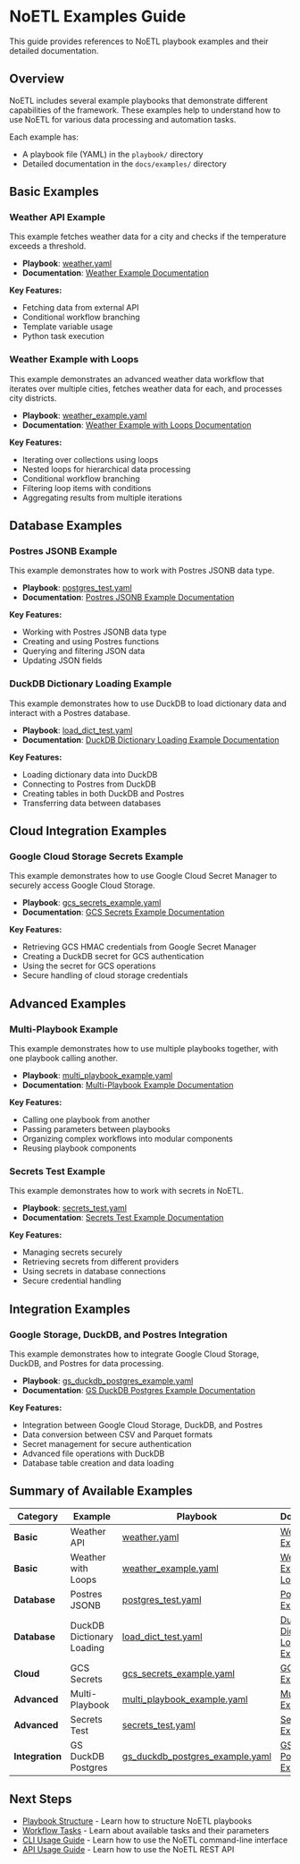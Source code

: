 # NoETL Examples Guide

This guide provides references to NoETL playbook examples and their detailed documentation.

## Overview

NoETL includes several example playbooks that demonstrate different capabilities of the framework. These examples help to understand how to use NoETL for various data processing and automation tasks.

Each example has:
- A playbook file (YAML) in the `playbook/` directory
- Detailed documentation in the `docs/examples/` directory

## Basic Examples

### Weather API Example

This example fetches weather data for a city and checks if the temperature exceeds a threshold.

- **Playbook**: [weather.yaml](../playbook/weather.yaml)
- **Documentation**: [Weather Example Documentation](examples/weather_example.md)

**Key Features:**
- Fetching data from external API
- Conditional workflow branching
- Template variable usage
- Python task execution

### Weather Example with Loops

This example demonstrates an advanced weather data workflow that iterates over multiple cities, fetches weather data for each, and processes city districts.

- **Playbook**: [weather_example.yaml](../playbook/weather_example.yaml)
- **Documentation**: [Weather Example with Loops Documentation](examples/weather_loop_example.md)

**Key Features:**
- Iterating over collections using loops
- Nested loops for hierarchical data processing
- Conditional workflow branching
- Filtering loop items with conditions
- Aggregating results from multiple iterations

## Database Examples

### Postres JSONB Example

This example demonstrates how to work with Postres JSONB data type.

- **Playbook**: [postgres_test.yaml](../playbook/postgres_test.yaml)
- **Documentation**: [Postres JSONB Example Documentation](examples/postgres_test_example.md)

**Key Features:**
- Working with Postres JSONB data type
- Creating and using Postres functions
- Querying and filtering JSON data
- Updating JSON fields

### DuckDB Dictionary Loading Example

This example demonstrates how to use DuckDB to load dictionary data and interact with a Postres database.

- **Playbook**: [load_dict_test.yaml](../playbook/load_dict_test.yaml)
- **Documentation**: [DuckDB Dictionary Loading Example Documentation](examples/load_dict_test_example.md)

**Key Features:**
- Loading dictionary data into DuckDB
- Connecting to Postres from DuckDB
- Creating tables in both DuckDB and Postres
- Transferring data between databases

## Cloud Integration Examples

### Google Cloud Storage Secrets Example

This example demonstrates how to use Google Cloud Secret Manager to securely access Google Cloud Storage.

- **Playbook**: [gcs_secrets_example.yaml](../playbook/gcs_secrets_example.yaml)
- **Documentation**: [GCS Secrets Example Documentation](examples/gcs_secrets_example.md)

**Key Features:**
- Retrieving GCS HMAC credentials from Google Secret Manager
- Creating a DuckDB secret for GCS authentication
- Using the secret for GCS operations
- Secure handling of cloud storage credentials

## Advanced Examples

### Multi-Playbook Example

This example demonstrates how to use multiple playbooks together, with one playbook calling another.

- **Playbook**: [multi_playbook_example.yaml](../playbook/multi_playbook_example.yaml)
- **Documentation**: [Multi-Playbook Example Documentation](examples/multi_playbook_example.md)

**Key Features:**
- Calling one playbook from another
- Passing parameters between playbooks
- Organizing complex workflows into modular components
- Reusing playbook components

### Secrets Test Example

This example demonstrates how to work with secrets in NoETL.

- **Playbook**: [secrets_test.yaml](../playbook/secrets_test.yaml)
- **Documentation**: [Secrets Test Example Documentation](examples/secrets_test_example.md)

**Key Features:**
- Managing secrets securely
- Retrieving secrets from different providers
- Using secrets in database connections
- Secure credential handling

## Integration Examples

### Google Storage, DuckDB, and Postres Integration

This example demonstrates how to integrate Google Cloud Storage, DuckDB, and Postres for data processing.

- **Playbook**: [gs_duckdb_postgres_example.yaml](../playbook/gs_duckdb_postgres_example.yaml)
- **Documentation**: [GS DuckDB Postgres Example Documentation](examples/gs_duckdb_postgres_example.md)

**Key Features:**
- Integration between Google Cloud Storage, DuckDB, and Postres
- Data conversion between CSV and Parquet formats
- Secret management for secure authentication
- Advanced file operations with DuckDB
- Database table creation and data loading



## Summary of Available Examples

| Category | Example | Playbook | Documentation |
|----------|---------|----------|--------------|
| **Basic** | Weather API | [weather.yaml](../playbook/weather.yaml) | [Weather Example](examples/weather_example.md) |
| **Basic** | Weather with Loops | [weather_example.yaml](../playbook/weather_example.yaml) | [Weather Example with Loops](examples/weather_loop_example.md) |
| **Database** | Postres JSONB | [postgres_test.yaml](../playbook/postgres_test.yaml) | [Postres JSONB Example](examples/postgres_test_example.md) |
| **Database** | DuckDB Dictionary Loading | [load_dict_test.yaml](../playbook/load_dict_test.yaml) | [DuckDB Dictionary Loading Example](examples/load_dict_test_example.md) |
| **Cloud** | GCS Secrets | [gcs_secrets_example.yaml](../playbook/gcs_secrets_example.yaml) | [GCS Secrets Example](examples/gcs_secrets_example.md) |
| **Advanced** | Multi-Playbook | [multi_playbook_example.yaml](../playbook/multi_playbook_example.yaml) | [Multi-Playbook Example](examples/multi_playbook_example.md) |
| **Advanced** | Secrets Test | [secrets_test.yaml](../playbook/secrets_test.yaml) | [Secrets Test Example](examples/secrets_test_example.md) |
| **Integration** | GS DuckDB Postgres | [gs_duckdb_postgres_example.yaml](../playbook/gs_duckdb_postgres_example.yaml) | [GS DuckDB Postgres Example](examples/gs_duckdb_postgres_example.md) |

## Next Steps

- [Playbook Structure](playbook_structure.md) - Learn how to structure NoETL playbooks
- [Workflow Tasks](action_type.md) - Learn about available tasks and their parameters
- [CLI Usage Guide](cli_usage.md) - Learn how to use the NoETL command-line interface
- [API Usage Guide](api_usage.md) - Learn how to use the NoETL REST API
